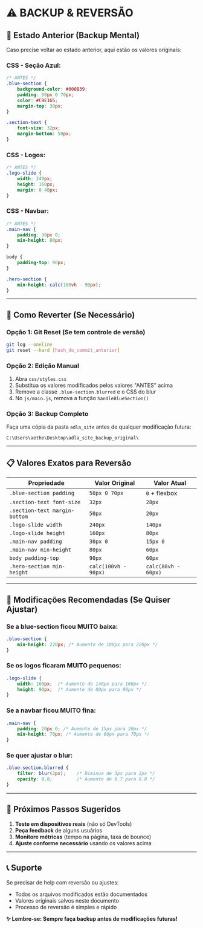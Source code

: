 # ⚠️ **BACKUP & REVERSÃO**

## 💾 **Estado Anterior (Backup Mental)**

Caso precise voltar ao estado anterior, aqui estão os valores originais:

### **CSS - Seção Azul:**
```css
/* ANTES */
.blue-section {
    background-color: #000B39;
    padding: 50px 0 70px;
    color: #C9E165;
    margin-top: 30px;
}

.section-text {
    font-size: 32px;
    margin-bottom: 50px;
}
```

### **CSS - Logos:**
```css
/* ANTES */
.logo-slide {
    width: 240px;
    height: 160px;
    margin: 0 40px;
}
```

### **CSS - Navbar:**
```css
/* ANTES */
.main-nav {
    padding: 30px 0;
    min-height: 80px;
}

body {
    padding-top: 90px;
}

.hero-section {
    min-height: calc(100vh - 90px);
}
```

---

## 🔄 **Como Reverter (Se Necessário)**

### **Opção 1: Git Reset (Se tem controle de versão)**
```bash
git log --oneline
git reset --hard [hash_do_commit_anterior]
```

### **Opção 2: Edição Manual**
1. Abra `css/styles.css`
2. Substitua os valores modificados pelos valores "ANTES" acima
3. Remove a classe `.blue-section.blurred` e o CSS do blur
4. No `js/main.js`, remova a função `handleBlueSection()`

### **Opção 3: Backup Completo**
Faça uma cópia da pasta `adla_site` antes de qualquer modificação futura:
```
C:\Users\aethe\Desktop\adla_site_backup_original\
```

---

## 📋 **Valores Exatos para Reversão**

| Propriedade | Valor Original | Valor Atual |
|-------------|----------------|-------------|
| `.blue-section padding` | `50px 0 70px` | `0` + flexbox |
| `.section-text font-size` | `32px` | `28px` |
| `.section-text margin-bottom` | `50px` | `20px` |
| `.logo-slide width` | `240px` | `140px` |
| `.logo-slide height` | `160px` | `80px` |
| `.main-nav padding` | `30px 0` | `15px 0` |
| `.main-nav min-height` | `80px` | `60px` |
| `body padding-top` | `90px` | `60px` |
| `.hero-section min-height` | `calc(100vh - 90px)` | `calc(80vh - 60px)` |

---

## 🎯 **Modificações Recomendadas (Se Quiser Ajustar)**

### **Se a blue-section ficou MUITO baixa:**
```css
.blue-section {
    min-height: 220px; /* Aumente de 180px para 220px */
}
```

### **Se os logos ficaram MUITO pequenos:**
```css
.logo-slide {
    width: 160px;  /* Aumente de 140px para 160px */
    height: 90px;  /* Aumente de 80px para 90px */
}
```

### **Se a navbar ficou MUITO fina:**
```css
.main-nav {
    padding: 20px 0; /* Aumente de 15px para 20px */
    min-height: 70px; /* Aumente de 60px para 70px */
}
```

### **Se quer ajustar o blur:**
```css
.blue-section.blurred {
    filter: blur(2px);    /* Diminua de 3px para 2px */
    opacity: 0.8;         /* Aumente de 0.7 para 0.8 */
}
```

---

## 🚀 **Próximos Passos Sugeridos**

1. **Teste em dispositivos reais** (não só DevTools)
2. **Peça feedback** de alguns usuários
3. **Monitore métricas** (tempo na página, taxa de bounce)
4. **Ajuste conforme necessário** usando os valores acima

---

## 📞 **Suporte**

Se precisar de help com reversão ou ajustes:
- Todos os arquivos modificados estão documentados
- Valores originais salvos neste documento
- Processo de reversão é simples e rápido

**✨ Lembre-se: Sempre faça backup antes de modificações futuras!**
